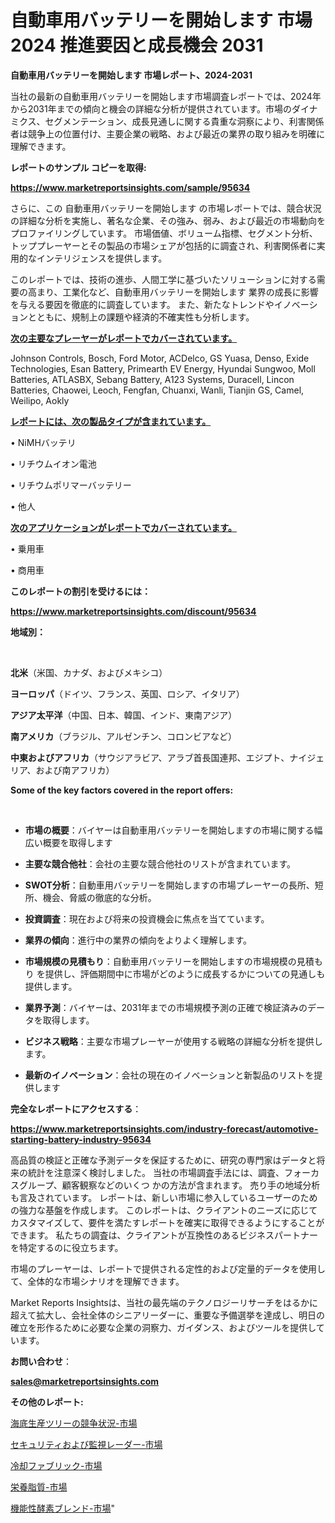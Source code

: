 # 自動車用バッテリーを開始します 市場 2024 推進要因と成長機会 2031

<strong>自動車用バッテリーを開始します 市場レポート、2024-2031</strong>

当社の最新の自動車用バッテリーを開始します市場調査レポートでは、2024年から2031年までの傾向と機会の詳細な分析が提供されています。市場のダイナミクス、セグメンテーション、成長見通しに関する貴重な洞察により、利害関係者は競争上の位置付け、主要企業の戦略、および最近の業界の取り組みを明確に理解できます。



<strong>レポートのサンプル コピーを取得:</strong> <a href=https://www.marketreportsinsights.com/sample/95634>

<strong><u>https://www.marketreportsinsights.com/sample/95634</u></strong></a>

さらに、この 自動車用バッテリーを開始します の市場レポートでは、競合状況の詳細な分析を実施し、著名な企業、その強み、弱み、および最近の市場動向をプロファイリングしています。 市場価値、ボリューム指標、セグメント分析、トッププレーヤーとその製品の市場シェアが包括的に調査され、利害関係者に実用的なインテリジェンスを提供します。

このレポートでは、技術の進歩、人間工学に基づいたソリューションに対する需要の高まり、工業化など、自動車用バッテリーを開始します 業界の成長に影響を与える要因を徹底的に調査しています。 また、新たなトレンドやイノベーションとともに、規制上の課題や経済的不確実性も分析します。



<strong><u>次の主要なプレーヤーがレポートでカバーされています。</u></strong>

Johnson Controls, Bosch, Ford Motor, ACDelco, GS Yuasa, Denso, Exide Technologies, Esan Battery, Primearth EV Energy, Hyundai Sungwoo, Moll Batteries, ATLASBX, Sebang Battery, A123 Systems, Duracell, Lincon Batteries, Chaowei, Leoch, Fengfan, Chuanxi, Wanli, Tianjin GS, Camel, Weilipo, Aokly



<strong><u><b>レポートには、次の製品タイプが含まれています。</b></u></strong>

• NiMHバッテリ

• リチウムイオン電池

• リチウムポリマーバッテリー

• 他人



<strong><u><b>次のアプリケーションがレポートでカバーされています。</b></u></strong>

• 乗用車

• 商用車



<strong><b>このレポートの割引を受けるには：</b></strong>

<a href=https://www.marketreportsinsights.com/discount/95634>

<strong><u>https://www.marketreportsinsights.com/discount/95634</u></strong></a>



<strong>地域別：</strong>

<strong> </strong>



<strong>北米</strong>（米国、カナダ、およびメキシコ）



<strong>ヨーロッパ</strong>（ドイツ、フランス、英国、ロシア、イタリア）



<strong>アジア太平洋</strong>（中国、日本、韓国、インド、東南アジア）



<strong>南アメリカ</strong>（ブラジル、アルゼンチン、コロンビアなど）



<strong>中東およびアフリカ</strong>（サウジアラビア、アラブ首長国連邦、エジプト、ナイジェリア、および南アフリカ）



<strong>Some of the key factors covered in the report offers:</strong>

<strong> </strong>
<ul>
  <li>

<strong>市場の概要</strong>：バイヤーは自動車用バッテリーを開始しますの市場に関する幅広い概要を取得します</li>
  <li>

<strong>主要な競合他社</strong>：会社の主要な競合他社のリストが含まれています。</li>
  <li>

<strong>SWOT分析</strong>：自動車用バッテリーを開始しますの市場プレーヤーの長所、短所、機会、脅威の徹底的な分析。</li>
  <li>

<strong>投資調査</strong>：現在および将来の投資機会に焦点を当てています。</li>
  <li>

<strong>業界の傾向</strong>：進行中の業界の傾向をよりよく理解します。</li>
  <li>

<strong>市場規模の見積もり</strong>：自動車用バッテリーを開始しますの市場規模の見積もり を提供し、評価期間中に市場がどのように成長するかについての見通しも提供します。</li>
  <li>

<strong>業界予測</strong>：バイヤーは、2031年までの市場規模予測の正確で検証済みのデータを取得します。</li>
  <li>

<strong>ビジネス戦略</strong>：主要な市場プレーヤーが使用する戦略の詳細な分析を提供します。</li>
  <li>

<strong>最新のイノベーション</strong>：会社の現在のイノベーションと新製品のリストを提供します</li>
</ul>


<strong>完全なレポートにアクセスする</strong>：

<a href=https://www.marketreportsinsights.com/industry-forecast/automotive-starting-battery-industry-95634>

<strong><u>https://www.marketreportsinsights.com/industry-forecast/automotive-starting-battery-industry-95634</u></strong></a>

高品質の検証と正確な予測データを保証するために、研究の専門家はデータと将来の統計を注意深く検討しました。 当社の市場調査手法には、調査、フォーカスグループ、顧客観察などのいくつ かの方法が含まれます。 売り手の地域分析も言及されています。 レポートは、新しい市場に参入しているユーザーのための強力な基盤を作成します。 このレポートは、クライアントのニーズに応じてカスタマイズして、要件を満たすレポートを確実に取得できるようにすることができます。 私たちの調査は、クライアントが互換性のあるビジネスパートナーを特定するのに役立ちます。

市場のプレーヤーは、レポートで提供される定性的および定量的データを使用して、全体的な市場シナリオを理解できます。

Market Reports Insightsは、当社の最先端のテクノロジーリサーチをはるかに超えて拡大し、会社全体のシニアリーダーに、重要な予備選挙を達成し、明日の確立を形作るために必要な企業の洞察力、ガイダンス、およびツールを提供しています。



<strong><b>お問い合わせ</b></strong>：

<a href=mailto:sales@marketreportsinsights.com>

<strong><u>sales@marketreportsinsights.com</u></strong></a>



<strong>その他のレポート:</strong>

<a href=https://www.linkedin.com/pulse/海底生産ツリーの競争状況-市場-2023-収益と成長ドライバー-2030-pr-news-hub-c0u8f/>海底生産ツリーの競争状況-市場</a>

<a href=https://www.linkedin.com/pulse/セキュリティおよび監視レーダー-市場-2023-年のダイナミクスとビジネストレンド-2030-eorcf/>セキュリティおよび監視レーダー-市場</a>

<a href=https://www.linkedin.com/pulse/冷却ファブリック-市場-2023-年のダイナミクスとビジネストレンド-pvuqf/>冷却ファブリック-市場</a>

<a href=https://www.linkedin.com/pulse/栄養脂質-市場-2030-年までの需要に焦点を当てた-2023-年調査レポート-pr-news-hub-iozlf/>栄養脂質-市場</a>

<a href=https://www.linkedin.com/pulse/機能性酵素ブレンド-市場-2023-総利益と主要ベンダー-2030-96w5f/>機能性酵素ブレンド-市場</a>"

